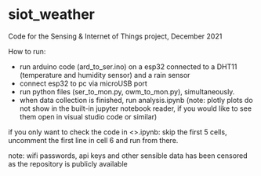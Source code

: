 # siot_weather
Code for the Sensing &amp; Internet of Things project, December 2021


How to run: 
- run arduino code (ard_to_ser.ino) on a esp32 connected to a DHT11 (temperature and humidity sensor) and a rain sensor
- connect esp32 to pc via microUSB port
- run python files (ser_to_mon.py, owm_to_mon.py), simultaneously. 
- when data collection is finished, run analysis.ipynb (note: plotly plots do not show in the built-in jupyter notebook reader, if you would like to see them open in visual studio code or similar)
 

if you only want to check the code in <>.ipynb: skip the first 5 cells, uncomment the first line in cell 6 and run from there. 

note: wifi passwords, api keys and other sensible data has been censored as the repository is publicly available
